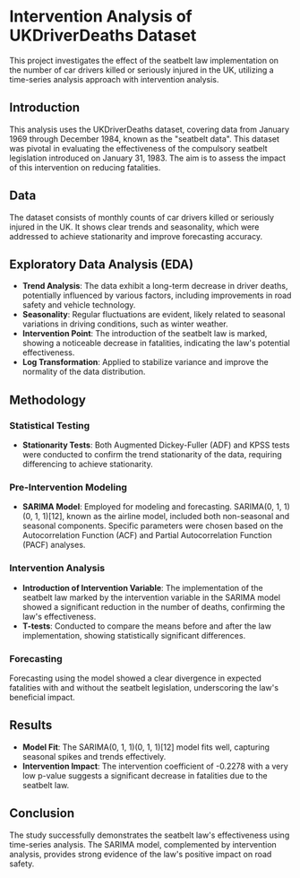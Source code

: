 # Intervention Analysis of UKDriverDeaths Dataset

This project investigates the effect of the seatbelt law implementation on the number of car drivers killed or seriously injured in the UK, utilizing a time-series analysis approach with intervention analysis.

## Introduction
This analysis uses the UKDriverDeaths dataset, covering data from January 1969 through December 1984, known as the "seatbelt data". This dataset was pivotal in evaluating the effectiveness of the compulsory seatbelt legislation introduced on January 31, 1983. The aim is to assess the impact of this intervention on reducing fatalities.

## Data
The dataset consists of monthly counts of car drivers killed or seriously injured in the UK. It shows clear trends and seasonality, which were addressed to achieve stationarity and improve forecasting accuracy.

## Exploratory Data Analysis (EDA)
- **Trend Analysis**: The data exhibit a long-term decrease in driver deaths, potentially influenced by various factors, including improvements in road safety and vehicle technology.
- **Seasonality**: Regular fluctuations are evident, likely related to seasonal variations in driving conditions, such as winter weather.
- **Intervention Point**: The introduction of the seatbelt law is marked, showing a noticeable decrease in fatalities, indicating the law's potential effectiveness.
- **Log Transformation**: Applied to stabilize variance and improve the normality of the data distribution.

## Methodology
### Statistical Testing
- **Stationarity Tests**: Both Augmented Dickey-Fuller (ADF) and KPSS tests were conducted to confirm the trend stationarity of the data, requiring differencing to achieve stationarity.
### Pre-Intervention Modeling
- **SARIMA Model**: Employed for modeling and forecasting. SARIMA(0, 1, 1)(0, 1, 1)[12], known as the airline model, included both non-seasonal and seasonal components. Specific parameters were chosen based on the Autocorrelation Function (ACF) and Partial Autocorrelation Function (PACF) analyses.

### Intervention Analysis
- **Introduction of Intervention Variable**: The implementation of the seatbelt law marked by the intervention variable in the SARIMA model showed a significant reduction in the number of deaths, confirming the law's effectiveness.
- **T-tests**: Conducted to compare the means before and after the law implementation, showing statistically significant differences.

### Forecasting 
Forecasting using the model showed a clear divergence in expected fatalities with and without the seatbelt legislation, underscoring the law's beneficial impact.

## Results
- **Model Fit**: The SARIMA(0, 1, 1)(0, 1, 1)[12] model fits well, capturing seasonal spikes and trends effectively.
- **Intervention Impact**: The intervention coefficient of -0.2278 with a very low p-value suggests a significant decrease in fatalities due to the seatbelt law.

## Conclusion
The study successfully demonstrates the seatbelt law's effectiveness using time-series analysis. The SARIMA model, complemented by intervention analysis, provides strong evidence of the law's positive impact on road safety.



